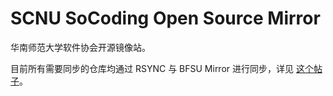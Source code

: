 # SCNU SoCoding Open Source Mirror

华南师范大学软件协会开源镜像站。

目前所有需要同步的仓库均通过 RSYNC 与 BFSU Mirror 进行同步，详见 [这个帖子](https://socoding.cn/t/topic/302)。